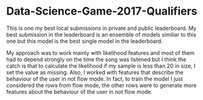 # Data-Science-Game-2017-Qualifiers

This is one my best local submissions in private and public leaderboard. My best submission in the leaderboard is an ensemble of models similiar to this one but this model is the best single model in the leaderboard.

My approach was to work mainly with likelihood features and most of them had to depend strongly on the time the song was listened but I think the catch is that to calculate the likelihood if my sample is less than 20 in size, I set the value as missing. Also, I worked with features that describe the behaviour of the user in not flow mode. In fact, to train the model I just considered the rows from flow mode, the other rows were to generate more features about the behaviour of the user in not flow mode.


